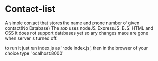 # Contact-list
A simple contact that stores the name and phone number of given contact(No Database)
The app uses nodeJS, ExpressJS, EJS, HTML and CSS
it does not support databases yet so any changes made are gone when server is turned off.

to run it just run index.js as 'node index.js', then in the browser of your choice type 'localhost:8000'
